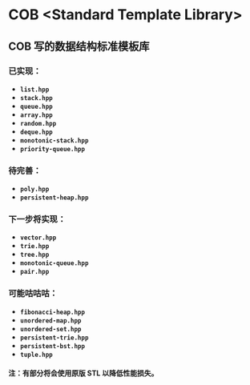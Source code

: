 # COB \<Standard Template Library\>
## COB 写的数据结构标准模板库
### 已实现：
- **`list.hpp`**
- **`stack.hpp`**
- **`queue.hpp`**
- **`array.hpp`**
- **`random.hpp`**
- **`deque.hpp`**
- **`monotonic-stack.hpp`**
- **`priority-queue.hpp`**
### 待完善：
- **`poly.hpp`**
- **`persistent-heap.hpp`**
### 下一步将实现：
- **`vector.hpp`**
- **`trie.hpp`**
- **`tree.hpp`**
- **`monotonic-queue.hpp`**
- **`pair.hpp`**
### 可能咕咕咕：
- **`fibonacci-heap.hpp`**
- **`unordered-map.hpp`**
- **`unordered-set.hpp`**
- **`persistent-trie.hpp`**
- **`persistent-bst.hpp`**
- **`tuple.hpp`**

#### 注：有部分将会使用原版 STL 以降低性能损失。

